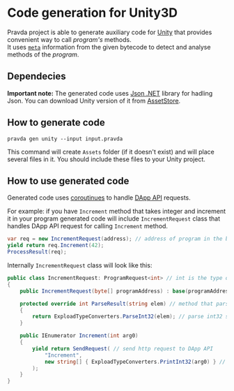 # Code generation for Unity3D

Pravda project is able to generate auxiliary code for [Unity](https://unity3d.com/) that provides convenient way to call _program's_ methods.  
It uses [`meta`](ref/vm/meta.md) information from the given bytecode to detect and analyse methods of the _program_. 

## Dependecies
**Important note:**
The generated code uses [Json .NET](https://www.newtonsoft.com/json) library for hadling Json.
You can download Unity version of it from [AssetStore](https://assetstore.unity.com/packages/tools/input-management/json-net-for-unity-11347).

## How to generate code

```
pravda gen unity --input input.pravda
```

This command will create `Assets` folder (if it doesn't exist) and will place several files in it.
You should include these files to your Unity project.

## How to use generated code

Generated code uses [coroutinues](https://docs.unity3d.com/ScriptReference/Coroutine.html) to handle [DApp API](dapp-api.md) requests.

For example: if you have `Increment` method that takes integer and increment it in your program generated code will include `IncrementRequest` class
that handles DApp API request for calling `Increment` method.
```c#
var req = new IncrementRequest(address); // address of program in the blockchain as byte array
yield return req.Increment(42);
ProcessResult(req);
```

Internally `IncrementRequest` class will look like this:
```c#
public class IncrementRequest: ProgramRequest<int> // int is the type of result
{
    public IncrementRequest(byte[] programAddress) : base(programAddress) { } // address of deployed program in the blockchain

    protected override int ParseResult(string elem) // method that parses Pravda specific format to result value
    {
        return ExploadTypeConverters.ParseInt32(elem); // parse int32 see (data specification)[ref/vm/data.md]
    }

    public IEnumerator Increment(int arg0)
    {
        yield return SendRequest( // send http request to DApp API
            "Increment",
            new string[] { ExploadTypeConverters.PrintInt32(arg0) } // print int32 see (data specification)[ref/vm/data.md]
        );
    }
}
```

